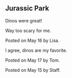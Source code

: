 ## Jurassic Park

Dinos were great!

Way too scary for me.

Posted on May 16 by Lisa.

I agree, dinos are my favorite.

Posted on May 17 by Tom.

Posted on May 15 by Staff.
